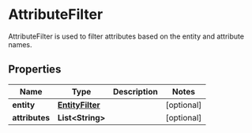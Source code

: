 

# AttributeFilter

AttributeFilter is used to filter attributes based on the entity and attribute names.

## Properties

| Name | Type | Description | Notes |
|------------ | ------------- | ------------- | -------------|
|**entity** | [**EntityFilter**](EntityFilter.md) |  |  [optional] |
|**attributes** | **List&lt;String&gt;** |  |  [optional] |




